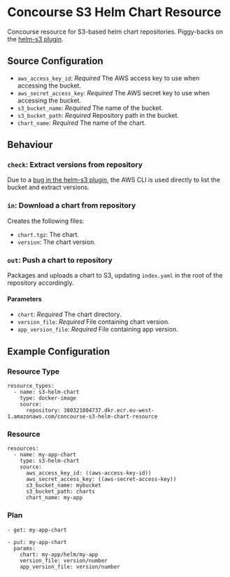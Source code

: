 # Concourse S3 Helm Chart Resource

Concourse resource for S3-based helm chart repositories. Piggy-backs on the [helm-s3 plugin](https://github.com/hypnoglow/helm-s3).

## Source Configuration

* `aws_access_key_id`: *Required* The AWS access key to use when accessing the bucket.
* `aws_secret_access_key`: *Required* The AWS secret key to use when accessing the bucket.
* `s3_bucket_name`: *Required* The name of the bucket.
* `s3_bucket_path`: *Required* Repository path in the bucket.
* `chart_name`: *Required* The name of the chart.

## Behaviour

### `check`: Extract versions from repository
Due to a [bug in the helm-s3 plugin](https://github.com/hypnoglow/helm-s3/issues/119),
the AWS CLI is used directly to list the bucket and extract versions.

### `in`: Download a chart from repository
Creates the following files:

* `chart.tgz`: The chart.
* `version`: The chart version.

### `out`: Push a chart to repository
Packages and uploads a chart to S3, updating `index.yaml` in the root of the repository accordingly.

#### Parameters

* `chart`: *Required* The chart directory.
* `version_file`: *Required* File containing chart version.
* `app_version_file`: *Required* File containing app version. 

## Example Configuration

### Resource Type

```
resource_types:
  - name: s3-helm-chart
    type: docker-image
    source:
      repository: 380321804737.dkr.ecr.eu-west-1.amazonaws.com/concourse-s3-helm-chart-resource
```

### Resource

```
resources:
  - name: my-app-chart
    type: s3-helm-chart
    source:
      aws_access_key_id: ((aws-access-key-id))
      aws_secret_access_key: ((aws-secret-access-key))
      s3_bucket_name: mybucket
      s3_bucket_path: charts
      chart_name: my-app
```

### Plan

```
- get: my-app-chart
```

```
- put: my-app-chart
  params:
    chart: my-app/helm/my-app
    version_file: version/number
    app_version_file: version/number
```